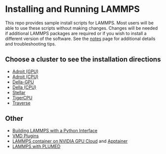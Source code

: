 # Installing and Running LAMMPS

This repo provides sample install scripts for LAMMPS. Most users will be able to use these scripts without making changes. Changes will be needed if additional LAMMPS packages are required or if you wish to install a different version of the software. See the [notes](ins/misc/notes.md) page for additional details and troubleshooting tips.

## Choose a cluster to see the installation directions

* [Adroit (GPU)](ins/adroit/scripts.md#adroit-gpu)
* [Adroit (CPU)](ins/adroit/scripts.md#adroit-cpu)
* [Della-GPU](ins/della/scripts.md#della-gpu)
* [Della (CPU)](ins/della/scripts.md#della-cpu)
* [Stellar](ins/stellar/scripts.md)
* [TigerCPU](ins/tigercpu/scripts.md)
* [Traverse](ins/traverse/scripts.md)

## Other
* [Building LAMMPS with a Python Interface](ins/misc/python_interface.md)
* [VMD Plugins](ins/misc/vmd.md)
* [LAMMPS container on NVIDIA GPU Cloud](https://ngc.nvidia.com/catalog/containers/hpc:lammps) and [Apptainer](https://researchcomputing.princeton.edu/support/knowledge-base/apptainer)
* [LAMMPS with PLUMED](ins/della/lammps_della_plumed.sh)
